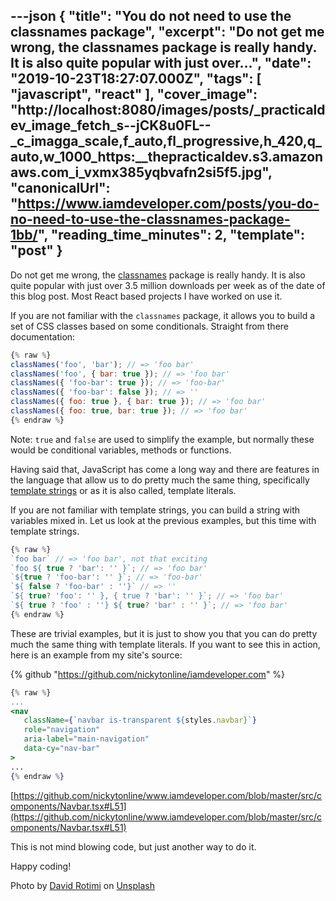 ---json
{
  "title": "You do not need to use the classnames package",
  "excerpt": "Do not get me wrong, the classnames package is really handy. It is also quite popular with just over...",
  "date": "2019-10-23T18:27:07.000Z",
  "tags": [
    "javascript",
    "react"
  ],
  "cover_image": "http://localhost:8080/images/posts/_practicaldev_image_fetch_s--jCK8u0FL--_c_imagga_scale,f_auto,fl_progressive,h_420,q_auto,w_1000_https:__thepracticaldev.s3.amazonaws.com_i_vxmx385yqbvafn2si5f5.jpg",
  "canonicalUrl": "https://www.iamdeveloper.com/posts/you-do-no-need-to-use-the-classnames-package-1bb/",
  "reading_time_minutes": 2,
  "template": "post"
}
---

Do not get me wrong, the [classnames](https://www.npmjs.com/package/classnames) package is really handy. It is also quite popular with just over 3.5 million downloads per week as of the date of this blog post. Most React based projects I have worked on use it.

If you are not familiar with the `classnames` package, it allows you to build a set of CSS classes based on some conditionals. Straight from there documentation:

```javascript
{% raw %}
classNames('foo', 'bar'); // => 'foo bar'
classNames('foo', { bar: true }); // => 'foo bar'
classNames({ 'foo-bar': true }); // => 'foo-bar'
classNames({ 'foo-bar': false }); // => ''
classNames({ foo: true }, { bar: true }); // => 'foo bar'
classNames({ foo: true, bar: true }); // => 'foo bar'
{% endraw %}
```

Note: `true` and `false` are used to simplify the example, but normally these would be conditional variables, methods or functions.

Having said that, JavaScript has come a long way and there are features in the language that allow us to do pretty much the same thing, specifically [template strings](https://developer.mozilla.org/en-US/docs/Web/JavaScript/Reference/Template_literals) or as it is also called, template literals.

If you are not familiar with template strings, you can build a string with variables mixed in. Let us look at the previous examples, but this time with template strings.

```javascript
{% raw %}
`foo bar` // => 'foo bar', not that exciting
`foo ${ true ? 'bar': '' }`; // => 'foo bar'
`${true ? 'foo-bar': '' }`; // => 'foo-bar'
`${ false ? 'foo-bar' : ''}` // => ''
`${ true? 'foo': '' }, { true ? 'bar': '' }`; // => 'foo bar'
`${ true ? 'foo' : ''} ${ true? 'bar' : '' }`; // => 'foo bar'
{% endraw %}
```

These are trivial examples, but it is just to show you that you can do pretty much the same thing with template literals. If you want to see this in action, here is an example from my site's source:

{% github "https://github.com/nickytonline/iamdeveloper.com" %}


```jsx
{% raw %}
...
<nav
   className={`navbar is-transparent ${styles.navbar}`}
   role="navigation"
   aria-label="main-navigation"
   data-cy="nav-bar"
>
...
{% endraw %}
```

[https://github.com/nickytonline/www.iamdeveloper.com/blob/master/src/components/Navbar.tsx#L51](https://github.com/nickytonline/www.iamdeveloper.com/blob/master/src/components/Navbar.tsx#L51)

This is not mind blowing code, but just another way to do it.

Happy coding!

Photo by [David Rotimi](https://unsplash.com/@davidrotimi?utm_source=unsplash&utm_medium=referral&utm_content=creditCopyText) on [Unsplash](https://unsplash.com/s/photos/different?utm_source=unsplash&utm_medium=referral&utm_content=creditCopyText)
